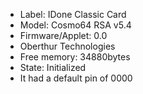- Label: IDone Classic Card
- Model: Cosmo64 RSA v5.4
- Firmware/Applet: 0.0
- Oberthur Technologies
- Free memory: 34880bytes
- State: Initialized
- It had a default pin of 0000
